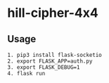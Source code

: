 # hill-cipher-4x4

## Usage

```
1. pip3 install flask-socketio
2. export FLASK_APP=auth.py
3. export FLASK_DEBUG=1
4. flask run
```
